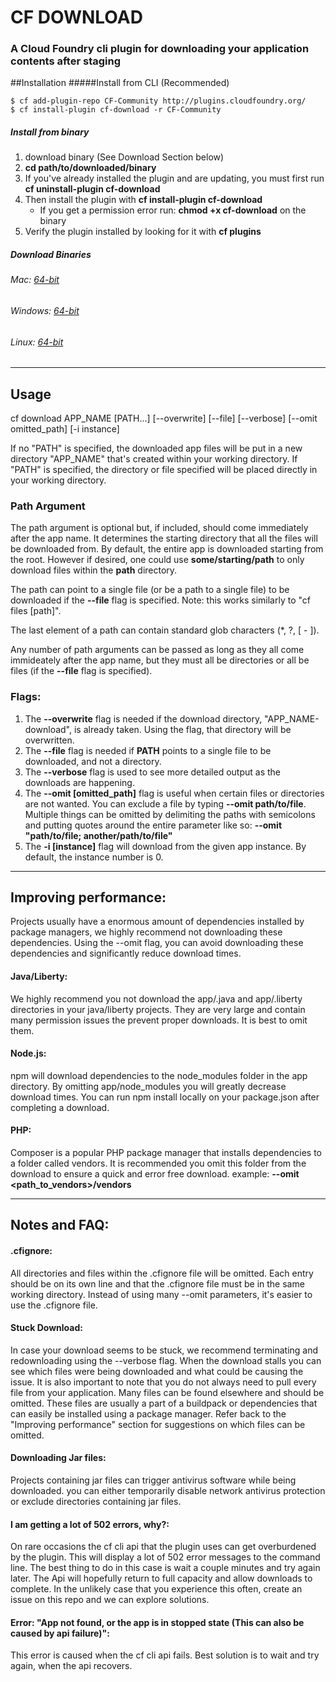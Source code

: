 # CF DOWNLOAD
### A Cloud Foundry cli plugin for downloading your application contents after staging



##Installation
#####Install from CLI (Recommended)
  ```
  $ cf add-plugin-repo CF-Community http://plugins.cloudfoundry.org/
  $ cf install-plugin cf-download -r CF-Community
  ```

##### Install from binary
1. download binary (See Download Section below)
2. **cd path/to/downloaded/binary**
3. If you've already installed the plugin and are updating, you must first run **cf uninstall-plugin cf-download**
4. Then install the plugin with **cf install-plugin cf-download**
	* If you get a permission error run: **chmod +x cf-download** on the binary
5. Verify the plugin installed by looking for it with **cf plugins**

##### Download Binaries

###### Mac:     [64-bit](https://github.com/ibmjstart/cf-download/blob/master/binaries/darwin/amd64/cf-download?raw=true)   
###### Windows: [64-bit](https://github.com/ibmjstart/cf-download/blob/master/binaries/windows/amd64/cf-download.exe?raw=true)    
###### Linux:   [64-bit](https://github.com/ibmjstart/cf-download/blob/master/binaries/linux/amd64/cf-download?raw=true)

***

## Usage

cf download APP_NAME [PATH...] [--overwrite] [--file] [--verbose] [--omit omitted_path] [-i instance]

If no "PATH" is specified, the downloaded app files will be put in a new directory "APP_NAME" that's created within your working directory.
If "PATH" is specified, the directory or file specified will be placed directly in your working directory.

### Path Argument
The path argument is optional but, if included, should come immediately after the app name. It determines the starting directory that all the files will be downloaded from. By default, the entire app is downloaded starting from the root. However if desired, one could use **some/starting/path** to only download files within the **path** directory. 

The path can point to a single file (or be a path to a single file) to be downloaded if the **--file** flag is specified. Note: this works similarly to "cf files [path]". 

The last element of a path can contain standard glob characters (*, ?, [ - ]).

Any number of path arguments can be passed as long as they all come immideately after the app name, but they must all be directories or all be files (if the **--file** flag is specified).

### Flags:
1. The **--overwrite** flag is needed if the download directory, "APP_NAME-download", is already taken. Using the flag, that directory will be overwritten.
2. The **--file** flag is needed if **PATH** points to a single file to be downloaded, and not a directory.
3. The **--verbose** flag is used to see more detailed output as the downloads are happening.
4. The **--omit [omitted_path]** flag is useful when certain files or directories are not wanted. You can exclude a file by typing **--omit path/to/file**. Multiple things can be omitted by delimiting the paths with semicolons and putting quotes around the entire parameter like so: **--omit "path/to/file; another/path/to/file"**
5. The **-i [instance]** flag will download from the given app instance. By default, the instance number is 0.

***

## Improving performance:
Projects usually have a enormous amount of dependencies installed by package managers, we highly recommend not downloading these dependencies. Using the --omit flag, you can avoid downloading these dependencies and significantly reduce download times.

#### Java/Liberty:
We highly recommend you not download the app/.java and app/.liberty directories in your java/liberty projects. They are very large and contain many permission issues the prevent proper downloads. It is best to omit them.

#### Node.js:
npm will download dependencies to the node_modules folder in the app directory. By omitting app/node_modules you will greatly decrease download times. You can run npm install locally on your package.json after completing a download.

#### PHP:
Composer is a popular PHP package manager that installs dependencies to a folder called vendors. It is recommended you omit this folder from the download to ensure a quick and error free download. example: **--omit <path_to_vendors>/vendors**

***

## Notes and FAQ:  
#### .cfignore:
All directories and files within the .cfignore file will be omitted. Each entry should be on its own line and that the .cfignore file must be in the same working directory. Instead of using many --omit parameters, it's easier to use the .cfignore file.

#### Stuck Download:  
In case your download seems to be stuck, we recommend terminating and redownloading using the --verbose flag. When the download stalls you can see which files were being downloaded and what could be causing the issue. It is also important to note that you do not always need to pull every file from your application. Many files can be found elsewhere and should be omitted. These files are usually a part of a buildpack or dependencies that can easily be installed using a package manager. Refer back to the "Improving performance" section for suggestions on which files can be omitted.

#### Downloading Jar files:
Projects containing jar files can trigger antivirus software while being downloaded. you can either temporarily disable network antivirus protection or exclude directories containing jar files.

#### I am getting a lot of 502 errors, why?:
On rare occasions the cf cli api that the plugin uses can get overburdened by the plugin. This will display a lot of 502 error messages to the command line. The best thing to do in this case is wait a couple minutes and try again later. The Api will hopefully return to full capacity and allow downloads to complete. In the unlikely case that you experience this often, create an issue on this repo and we can explore solutions.  

#### Error: "App not found, or the app is in stopped state (This can also be caused by api failure)":
This error is caused when the cf cli api fails. Best solution is to wait and try again, when the api recovers.
